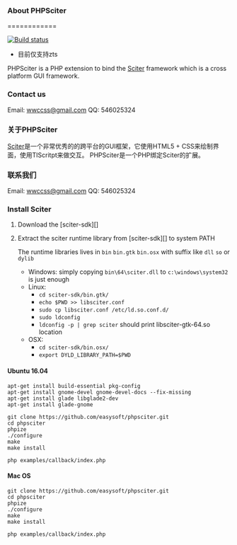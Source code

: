 ### About PHPSciter
============

[![Build status](https://ci.appveyor.com/api/projects/status/hx8atlbq1ilx5ex5?svg=true)](https://ci.appveyor.com/project/Neeke/phpsciter)

* 目前仅支持zts


PHPSciter is a PHP extension to bind the [Sciter](http://www.sciter.com/) framework which is a cross platform GUI framework.
### Contact us
Email: [wwccss@gmail.com](wwccss@gmail.com)
QQ: 546025324
### 关于PHPSciter
[Sciter](http://www.sciter.com)是一个非常优秀的的跨平台的GUI框架，它使用HTML5 + CSS来绘制界面，使用TIScritpt来做交互。 PHPSciter是一个PHP绑定Sciter的扩展。
### 联系我们
Email: [wwccss@gmail.com](wwccss@gmail.com)
QQ: 546025324


### Install Sciter
1. Download the [sciter-sdk][]
2. Extract the sciter runtime library from [sciter-sdk][] to system PATH

    The runtime libraries lives in `bin` `bin.gtk` `bin.osx` with suffix like `dll` `so` or `dylib`

    * Windows: simply copying `bin\64\sciter.dll` to `c:\windows\system32` is just enough
    * Linux: 
      - `cd sciter-sdk/bin.gtk/`
      - `echo $PWD >> libsciter.conf`
      - `sudo cp libsciter.conf /etc/ld.so.conf.d/`
      - `sudo ldconfig`
      - `ldconfig -p | grep sciter` should print libsciter-gtk-64.so location
    * OSX:
      - `cd sciter-sdk/bin.osx/`
      - `export DYLD_LIBRARY_PATH=$PWD`

#### Ubuntu 16.04
```
apt-get install build-essential pkg-config
apt-get install gnome-devel gnome-devel-docs --fix-missing
apt-get install glade libglade2-dev
apt-get install glade-gnome

git clone https://github.com/easysoft/phpsciter.git
cd phpsciter
phpize
./configure
make
make install

php examples/callback/index.php
```

#### Mac OS
```
git clone https://github.com/easysoft/phpsciter.git
cd phpsciter
phpize
./configure
make
make install

php examples/callback/index.php
```
